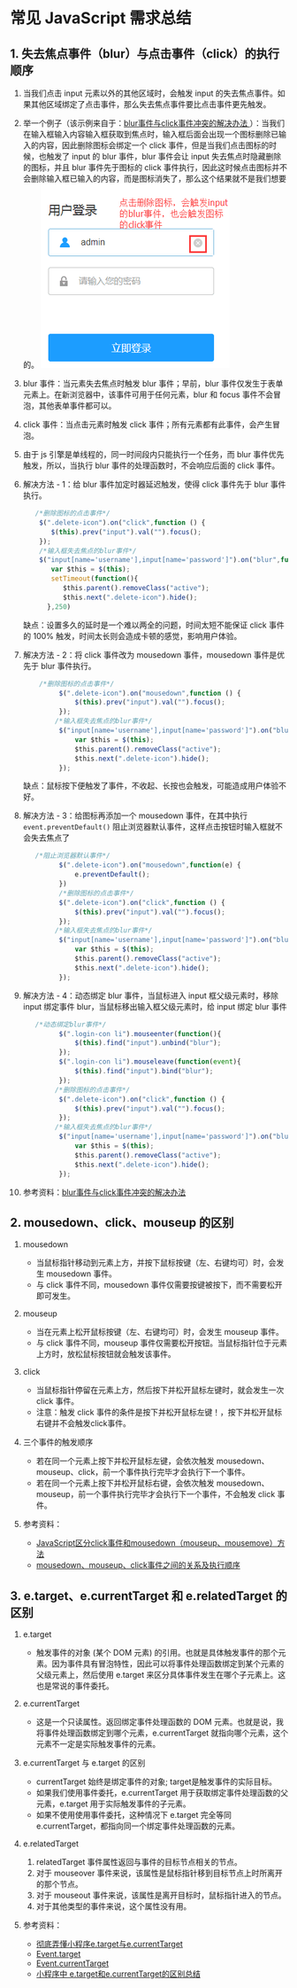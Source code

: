 # 常见 JavaScript 需求总结

## 1. 失去焦点事件（blur）与点击事件（click）的执行顺序

1. 当我们点击 input 元素以外的其他区域时，会触发 input 的失去焦点事件。如果其他区域绑定了点击事件，那么失去焦点事件要比点击事件更先触发。

2. 举一个例子（该示例来自于：[blur事件与click事件冲突的解决办法
](https://blog.csdn.net/caicai1171523597/article/details/86639933)）：当我们在输入框输入内容输入框获取到焦点时，输入框后面会出现一个图标删除已输入的内容，因此删除图标会绑定一个 click 事件，但是当我们点击图标的时候，也触发了 input 的 blur 事件，blur 事件会让 input 失去焦点时隐藏删除的图标，并且 blur 事件先于图标的 click 事件执行，因此这时候点击图标并不会删除输入框已输入的内容，而是图标消失了，那么这个结果就不是我们想要的。
   ![](./img/example-blur-click.png)

3. blur 事件：当元素失去焦点时触发 blur 事件；早前，blur 事件仅发生于表单元素上。在新浏览器中，该事件可用于任何元素，blur 和 focus 事件不会冒泡，其他表单事件都可以。

4. click 事件：当点击元素时触发 click 事件；所有元素都有此事件，会产生冒泡。

5. 由于 js 引擎是单线程的，同一时间段内只能执行一个任务，而 blur 事件优先触发，所以，当执行 blur 事件的处理函数时，不会响应后面的 click 事件。

6. 解决方法 - 1：给 blur 事件加定时器延迟触发，使得 click 事件先于 blur 事件执行。
   ```js  
      /*删除图标的点击事件*/
       $(".delete-icon").on("click",function () {
          $(this).prev("input").val("").focus();
       });
       /*输入框失去焦点的blur事件*/
       $("input[name='username'],input[name='password']").on("blur",function () {
          var $this = $(this);
          setTimeout(function(){
             $this.parent().removeClass("active");
             $this.next(".delete-icon").hide();
         },250)

   ```
   缺点：设置多久的延时是一个难以两全的问题，时间太短不能保证 click 事件的 100% 触发，时间太长则会造成卡顿的感觉，影响用户体验。

7. 解决方法 - 2：将 click 事件改为 mousedown 事件，mousedown 事件是优先于 blur 事件执行。
   ```js
       /*删除图标的点击事件*/
            $(".delete-icon").on("mousedown",function () {
                $(this).prev("input").val("").focus();
            });
           /*输入框失去焦点的blur事件*/
            $("input[name='username'],input[name='password']").on("blur",function () {
                var $this = $(this);
                $this.parent().removeClass("active");
                $this.next(".delete-icon").hide();
            });
   ```          
   缺点：鼠标按下便触发了事件，不收起、长按也会触发，可能造成用户体验不好。

8. 解决方法 - 3：给图标再添加一个 mousedown 事件，在其中执行 `event.preventDefault()` 阻止浏览器默认事件，这样点击按钮时输入框就不会失去焦点了
   ```js
      /*阻止浏览器默认事件*/
            $(".delete-icon").on("mousedown",function(e) {
                e.preventDefault();
            })
            /*删除图标的点击事件*/
            $(".delete-icon").on("click",function () {
                $(this).prev("input").val("").focus();
            });
           /*输入框失去焦点的blur事件*/
            $("input[name='username'],input[name='password']").on("blur",function () {
                var $this = $(this);
                $this.parent().removeClass("active");
                $this.next(".delete-icon").hide();
            });
   ```
           
9. 解决方法 - 4：动态绑定 blur 事件，当鼠标进入 input 框父级元素时，移除 input 绑定事件 blur，当鼠标移出输入框父级元素时，给 input 绑定 blur 事件
   ```js
      /*动态绑定blur事件*/
            $(".login-con li").mouseenter(function(){
                $(this).find("input").unbind("blur");
            });
            $(".login-con li").mouseleave(function(event){
                $(this).find("input").bind("blur");
            });
           /*删除图标的点击事件*/
            $(".delete-icon").on("click",function () {
                $(this).prev("input").val("").focus();
            });
           /*输入框失去焦点的blur事件*/
            $("input[name='username'],input[name='password']").on("blur",function () {
                var $this = $(this);
                $this.parent().removeClass("active");
                $this.next(".delete-icon").hide();
            }); 
   ```

10. 参考资料：[blur事件与click事件冲突的解决办法
](https://blog.csdn.net/caicai1171523597/article/details/86639933)

## 2. mousedown、click、mouseup 的区别

1. mousedown
   - 当鼠标指针移动到元素上方，并按下鼠标按键（左、右键均可）时，会发生 mousedown 事件。
   - 与 click 事件不同，mousedown 事件仅需要按键被按下，而不需要松开即可发生。

2. mouseup
   - 当在元素上松开鼠标按键（左、右键均可）时，会发生 mouseup 事件。
   - 与 click 事件不同，mouseup 事件仅需要松开按钮。当鼠标指针位于元素上方时，放松鼠标按钮就会触发该事件。

3. click
   - 当鼠标指针停留在元素上方，然后按下并松开鼠标左键时，就会发生一次 click 事件。
   - 注意：触发 click 事件的条件是按下并松开鼠标左键！，按下并松开鼠标右键并不会触发click事件。

4. 三个事件的触发顺序
   - 若在同一个元素上按下并松开鼠标左键，会依次触发 mousedown、mouseup、click，前一个事件执行完毕才会执行下一个事件。
   - 若在同一个元素上按下并松开鼠标右键，会依次触发 mousedown、mouseup，前一个事件执行完毕才会执行下一个事件，不会触发 click 事件。

5. 参考资料：
   - [JavaScript区分click事件和mousedown（mouseup、mousemove）方法](https://www.bbsmax.com/A/8Bz8xRkzxg/)
   - [mousedown、mouseup、click事件之间的关系及执行顺序](https://blog.csdn.net/cccmercy/article/details/80775540)

## 3. e.target、e.currentTarget 和 e.relatedTarget 的区别

1. e.target
   - 触发事件的对象 (某个 DOM 元素) 的引用。也就是具体触发事件的那个元素。因为事件具有冒泡特性，因此可以将事件处理函数绑定到某个元素的父级元素上，然后使用 e.target 来区分具体事件发生在哪个子元素上。这也是常说的事件委托。

2. e.currentTarget
   - 这是一个只读属性。返回绑定事件处理函数的 DOM 元素。也就是说，我将事件处理函数绑定到哪个元素，e.currentTarget 就指向哪个元素，这个元素不一定是实际触发事件的元素。

3. e.currentTarget 与 e.target 的区别
   - currentTarget 始终是绑定事件的对象; target是触发事件的实际目标。
   - 如果我们使用事件委托，e.currentTarget 用于获取绑定事件处理函数的父元素，e.target 用于实际触发事件的子元素。
   - 如果不使用使用事件委托，这种情况下 e.target 完全等同 e.currentTarget，都指向同一个绑定事件处理函数的元素。

4. e.relatedTarget
   1. relatedTarget 事件属性返回与事件的目标节点相关的节点。
   2. 对于 mouseover 事件来说，该属性是鼠标指针移到目标节点上时所离开的那个节点。
   3. 对于 mouseout 事件来说，该属性是离开目标时，鼠标指针进入的节点。
   4. 对于其他类型的事件来说，这个属性没有用。

5. 参考资料：
   - [彻底弄懂小程序e.target与e.currentTarget](https://www.cnblogs.com/novice007/p/8143989.html)
   - [Event.target](https://developer.mozilla.org/zh-CN/docs/Web/API/Event/target)
   - [Event.currentTarget](https://developer.mozilla.org/en-US/docs/Web/API/Event/currentTarget)
   - [小程序中 e.target和e.currentTarget的区别总结](https://blog.csdn.net/weixin_39161276/article/details/85284248)
   